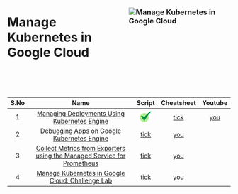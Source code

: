 [youtube]: /assets/yt.png
[cross]: /assets/cross.jpg
[tick]: /assets/tick.jpg

### <img src="https://cdn.qwiklabs.com/jNqGORbQQN%2BtmCx3jcwSjCIxwxZwgoEViDHGTRt2d4U%3D" alt="Manage Kubernetes in Google Cloud" title="Manage Kubernetes in Google Cloud" align="right" height="160" width="230"/>

# Manage Kubernetes in Google Cloud

<br>
<br>
<br>


| S.No | Name | Script | Cheatsheet | Youtube |
| :--: | :---: | :------: | :--------: | :------: |
| 1 | [Managing Deployments Using Kubernetes Engine](https://www.cloudskillsboost.google/focuses/639?parent=catalog) | [![tick][tick]]() | [tick]() | [you]() |
| 2 | [Debugging Apps on Google Kubernetes Engine](https://www.cloudskillsboost.google/focuses/13065?parent=catalog) | [tick]() | [you]() |
| 3 | [Collect Metrics from Exporters using the Managed Service for Prometheus](https://www.cloudskillsboost.google/focuses/33340?parent=catalog) | [tick]() | [you]() |
| 4 | [Manage Kubernetes in Google Cloud: Challenge Lab](https://www.cloudskillsboost.google/focuses/58179?parent=catalog) | [tick]() | [you]() |